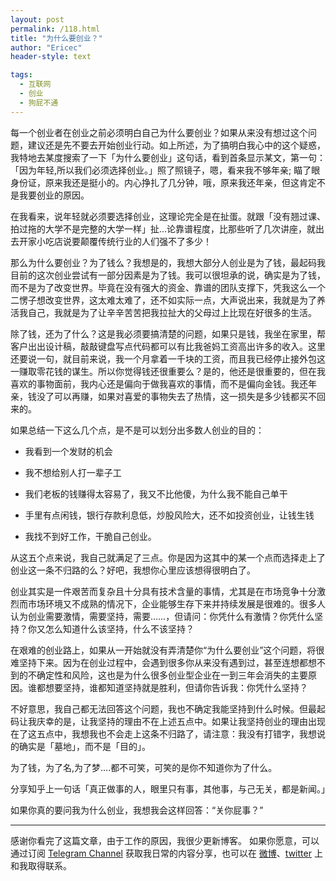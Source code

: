 ```yaml
---
layout: post
permalink: /118.html
title: "为什么要创业？"
author: "Ericec"
header-style: text

tags:
  - 互联网
  - 创业
  - 狗屁不通
---
```




每一个创业者在创业之前必须明白自己为什么要创业？如果从来没有想过这个问题，建议还是先不要去开始创业行动。如上所述，为了搞明白我心中的这个疑惑，我特地去某度搜索了一下「为什么要创业」这句话，看到首条显示某文，第一句：「因为年轻,所以我们必须选择创业。」照了照镜子，嗯，看来我不够年亲; 瞄了眼身份证，原来我还是挺小的。内心挣扎了几分钟，哦，原来我还年亲，但这肯定不是我要创业的原因。

在我看来，说年轻就必须要选择创业，这理论完全是在扯蛋。就跟「没有翘过课、拍过拖的大学不是完整的大学一样」扯…论靠谱程度，比那些听了几次讲座，就出去开家小吃店说要颠覆传统行业的人们强不了多少！

那么为什么要创业？为了钱么？我想是的，我想大部分人创业是为了钱，最起码我目前的这次创业尝试有一部分因素是为了钱。我可以很坦承的说，确实是为了钱，而不是为了改变世界。毕竟在没有强大的资金、靠谱的团队支撑下，凭我这么一个二愣子想改变世界，这太难太难了，还不如实际一点，大声说出来，我就是为了养活我自己，我就是为了让辛辛苦苦把我拉扯大的父母过上比现在好很多的生活。

除了钱，还为了什么？这是我必须要搞清楚的问题，如果只是钱，我坐在家里，帮客户出出设计稿，敲敲键盘写点代码都可以有比我爸妈工资高出许多的收入。这里还要说一句，就目前来说，我一个月拿着一千块的工资，而且我已经停止接外包这一赚取零花钱的谋生。所以你觉得钱还很重要么？是的，他还是很重要的，但在我喜欢的事物面前，我内心还是偏向于做我喜欢的事情，而不是偏向金钱。我还年亲，钱没了可以再赚，如果对喜爱的事物失去了热情，这一损失是多少钱都买不回来的。

如果总结一下这么几个点，是不是可以划分出多数人创业的目的：

*   我看到一个发财的机会

*   我不想给别人打一辈子工

*   我们老板的钱赚得太容易了，我又不比他傻，为什么我不能自己单干

*   手里有点闲钱，银行存款利息低，炒股风险大，还不如投资创业，让钱生钱

*   我找不到好工作，干脆自己创业。

从这五个点来说，我自己就满足了三点。你是因为这其中的某一个点而选择走上了创业这一条不归路的么？好吧，我想你心里应该想得很明白了。

创业其实是一件艰苦而复杂且十分具有技术含量的事情，尤其是在市场竞争十分激烈而市场环境又不成熟的情况下，企业能够生存下来并持续发展是很难的。很多人认为创业需要激情，需要坚持，需要……，但请问：你凭什么有激情？你凭什么坚持？你又怎么知道什么该坚持，什么不该坚持？

在艰难的创业路上，如果从一开始就没有弄清楚你“为什么要创业”这个问题，将很难坚持下来。因为在创业过程中，会遇到很多你从来没有遇到过，甚至连想都想不到的不确定性和风险，这也是为什么很多创业型企业在一到三年会消失的主要原因。谁都想要坚持，谁都知道坚持就是胜利，但请你告诉我：你凭什么坚持？

不好意思，我自己都无法回答这个问题，我也不确定我能坚持到什么时候。但最起码让我庆幸的是，让我坚持的理由不在上述五点中。如果让我坚持创业的理由出现在了这五点中，我想我也不会走上这条不归路了，请注意：我没有打错字，我想说的确实是「墓地」，而不是「目的」。

为了钱，为了名,为了梦....都不可笑，可笑的是你不知道你为了什么。

分享知乎上一句话「真正做事的人，眼里只有事，其他事，与己无关，都是新闻。」

如果你真的要问我为什么创业，我想我会这样回答：“关你屁事？”

---
感谢你看完了这篇文章，由于工作的原因，我很少更新博客。
如果你愿意，可以通过订阅 [Telegram Channel](https://t.me/ericectalk) 获取我日常的内容分享，也可以在 [微博](https://weibo.com/719951113)、[twitter](https://twitter.com/ericecchou) 上和我取得联系。
